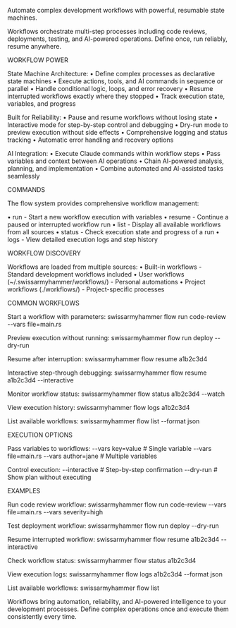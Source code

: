 Automate complex development workflows with powerful, resumable state machines.

Workflows orchestrate multi-step processes including code reviews, deployments,
testing, and AI-powered operations. Define once, run reliably, resume anywhere.

WORKFLOW POWER

State Machine Architecture:
• Define complex processes as declarative state machines
• Execute actions, tools, and AI commands in sequence or parallel
• Handle conditional logic, loops, and error recovery
• Resume interrupted workflows exactly where they stopped
• Track execution state, variables, and progress

Built for Reliability:
• Pause and resume workflows without losing state
• Interactive mode for step-by-step control and debugging
• Dry-run mode to preview execution without side effects
• Comprehensive logging and status tracking
• Automatic error handling and recovery options

AI Integration:
• Execute Claude commands within workflow steps
• Pass variables and context between AI operations
• Chain AI-powered analysis, planning, and implementation
• Combine automated and AI-assisted tasks seamlessly

COMMANDS

The flow system provides comprehensive workflow management:

• run - Start a new workflow execution with variables
• resume - Continue a paused or interrupted workflow run
• list - Display all available workflows from all sources
• status - Check execution state and progress of a run
• logs - View detailed execution logs and step history

WORKFLOW DISCOVERY

Workflows are loaded from multiple sources:
• Built-in workflows - Standard development workflows included
• User workflows (~/.swissarmyhammer/workflows/) - Personal automations
• Project workflows (./workflows/) - Project-specific processes

COMMON WORKFLOWS

Start a workflow with parameters:
  swissarmyhammer flow run code-review --vars file=main.rs

Preview execution without running:
  swissarmyhammer flow run deploy --dry-run

Resume after interruption:
  swissarmyhammer flow resume a1b2c3d4

Interactive step-through debugging:
  swissarmyhammer flow resume a1b2c3d4 --interactive

Monitor workflow status:
  swissarmyhammer flow status a1b2c3d4 --watch

View execution history:
  swissarmyhammer flow logs a1b2c3d4

List available workflows:
  swissarmyhammer flow list --format json

EXECUTION OPTIONS

Pass variables to workflows:
  --vars key=value              # Single variable
  --vars file=main.rs --vars author=jane  # Multiple variables

Control execution:
  --interactive                 # Step-by-step confirmation
  --dry-run                     # Show plan without executing

EXAMPLES

Run code review workflow:
  swissarmyhammer flow run code-review --vars file=main.rs --vars severity=high

Test deployment workflow:
  swissarmyhammer flow run deploy --dry-run

Resume interrupted workflow:
  swissarmyhammer flow resume a1b2c3d4 --interactive

Check workflow status:
  swissarmyhammer flow status a1b2c3d4

View execution logs:
  swissarmyhammer flow logs a1b2c3d4 --format json

List available workflows:
  swissarmyhammer flow list

Workflows bring automation, reliability, and AI-powered intelligence to your
development processes. Define complex operations once and execute them
consistently every time.